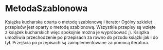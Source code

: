 # MetodaSzablonowa
Książka kucharska oparta o metodę szablonową i iterator
Ogólny szkielet przepisów jest oparty o metodę szablonową. Wszystkie przepisy są wzięte z książek kucharskich więc spokojnie
można je wypróbować ;). Książka umożliwia przechodzenie po przepisach za równo do przodu książki jak i do tył. Przejścia po
przepisach są zaimplementowane za pomocą iteratora.
